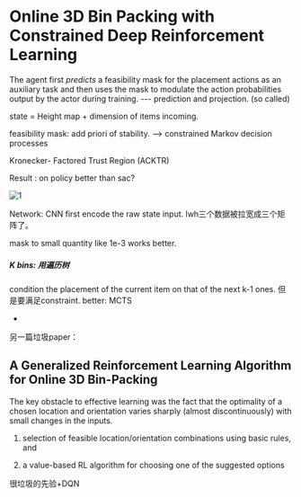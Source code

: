 # Online 3D Bin Packing with Constrained Deep Reinforcement Learning

The agent first *predicts* a feasibility mask for the placement actions as an auxiliary task and then uses the mask to modulate the action probabilities output by the actor during training. --- prediction and projection. (so called)

state = Height map + dimension of items incoming. 

feasibility mask: add priori of stability. --> constrained Markov decision processes

Kronecker- Factored Trust Region (ACKTR)

Result : on policy better than sac?

![1](C:\Users\weishupeng\Desktop\HXC\组合优化\1.png)

Network: CNN first encode the raw state input. lwh三个数据被拉宽成三个矩阵了。

mask to small quantity like 1e-3 works better. 

##### K bins:  用遍历树

condition the placement of the current item on that of the next k-1 ones. 但是要满足constraint. better: MCTS

-





另一篇垃圾paper：

## A Generalized Reinforcement Learning Algorithm for Online 3D Bin-Packing

The key obstacle to effective learning was the fact that the optimality of a chosen location and orientation varies sharply (almost discontinuously) with small changes in the inputs.

1. selection of feasible location/orientation combinations using basic rules, and 

2. a value-based RL algorithm for choosing one of the suggested options

很垃圾的先验+DQN

